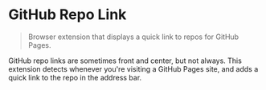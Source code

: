 # GitHub Repo Link

> Browser extension that displays a quick link to repos for GitHub Pages.

GitHub repo links are sometimes front and center, but not always. This extension detects whenever you're visiting a GitHub Pages site, and adds a quick link to the repo in the address bar.
